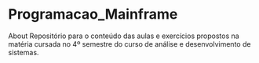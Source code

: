 # Programacao_Mainframe
About Repositório para o conteúdo das aulas e exercícios propostos na matéria cursada no 4º semestre do curso de análise e desenvolvimento de sistemas.
